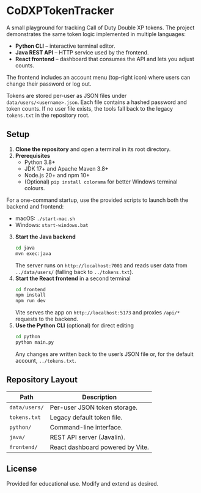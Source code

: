 # CoDXPTokenTracker

A small playground for tracking Call of Duty Double XP tokens. The project demonstrates the same token logic implemented in multiple languages:

- **Python CLI** – interactive terminal editor.
- **Java REST API** – HTTP service used by the frontend.
- **React frontend** – dashboard that consumes the API and lets you adjust counts.

The frontend includes an account menu (top-right icon) where users can change their password or log out.

Tokens are stored per-user as JSON files under `data/users/<username>.json`. Each file contains a hashed password and token counts. If no user file exists, the tools fall back to the legacy `tokens.txt` in the repository root.

## Setup

1. **Clone the repository** and open a terminal in its root directory.
2. **Prerequisites**
   - Python 3.8+
   - JDK 17+ and Apache Maven 3.8+
   - Node.js 20+ and npm 10+
   - (Optional) `pip install colorama` for better Windows terminal colours.

For a one-command startup, use the provided scripts to launch both the backend and frontend:

- macOS: `./start-mac.sh`
- Windows: `start-windows.bat`

3. **Start the Java backend**
   ```bash
   cd java
   mvn exec:java
   ```
   The server runs on `http://localhost:7001` and reads user data from `../data/users/` (falling back to `../tokens.txt`).
4. **Start the React frontend** in a second terminal
   ```bash
   cd frontend
   npm install
   npm run dev
   ```
   Vite serves the app on `http://localhost:5173` and proxies `/api/*` requests to the backend.
5. **Use the Python CLI** (optional) for direct editing
   ```bash
   cd python
   python main.py
   ```
   Any changes are written back to the user’s JSON file or, for the default account, `../tokens.txt`.

## Repository Layout

| Path       | Description                     |
|------------|---------------------------------|
| `data/users/` | Per-user JSON token storage. |
| `tokens.txt` | Legacy default token file.    |
| `python/`  | Command-line interface.         |
| `java/`    | REST API server (Javalin).      |
| `frontend/`| React dashboard powered by Vite.|

## License

Provided for educational use. Modify and extend as desired.
